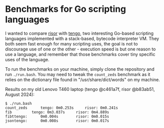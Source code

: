 # Benchmarks for Go scripting languages

I wanted to compare [risor](https://github.com/risor-io/risor) with [tengo](https://github.com/d5/tengo), two interesting Go-based scripting languages implemented with a stack-based, bytecode interpreter VM. They both seem fast enough for many scripting uses, the goal is not to discourage use of one or the other - execution speed is but one reason to use a language, and remember that those benchmarks cover tiny specific uses of the language.

To run the benchmarks on your machine, simply clone the repository and run `./run.bash`. You may need to tweak the `count_zeds` benchmark as it relies on the dictionary file found in "/usr/share/dict/words" on my machine.

Results on my old Lenovo T460 laptop (tengo @c461a7f, risor @b83ab51, August 2024):

```
$ ./run.bash
count_zeds		tengo: 0m0.253s		risor: 0m0.241s
fib			tengo: 0m3.037s		risor: 0m4.889s
fibttengo:		0m0.004s		risor: 0m0.015s
jsontengo:		0m0.008s		risor: 0m0.017s
```

